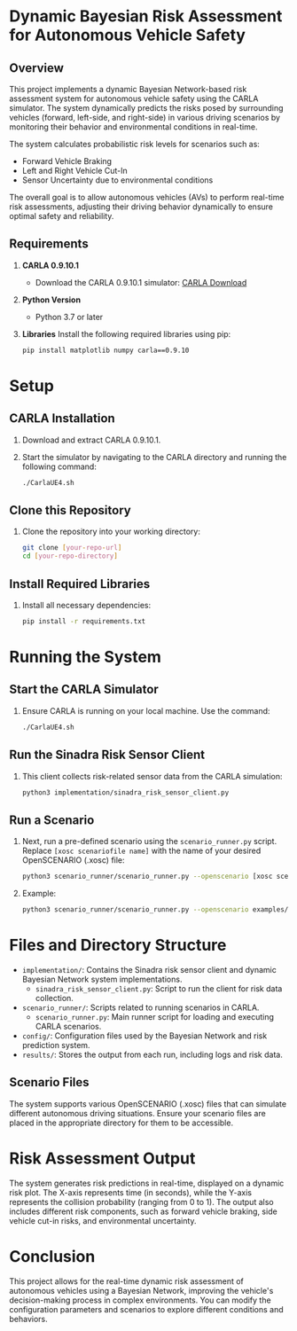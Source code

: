 # Dynamic Bayesian Risk Assessment for Autonomous Vehicle Safety

## Overview

This project implements a dynamic Bayesian Network-based risk assessment system for autonomous vehicle safety using the CARLA simulator. The system dynamically predicts the risks posed by surrounding vehicles (forward, left-side, and right-side) in various driving scenarios by monitoring their behavior and environmental conditions in real-time.

The system calculates probabilistic risk levels for scenarios such as:
- Forward Vehicle Braking
- Left and Right Vehicle Cut-In
- Sensor Uncertainty due to environmental conditions

The overall goal is to allow autonomous vehicles (AVs) to perform real-time risk assessments, adjusting their driving behavior dynamically to ensure optimal safety and reliability.

## Requirements

1. **CARLA 0.9.10.1** 
   - Download the CARLA 0.9.10.1 simulator: [CARLA Download](https://github.com/carla-simulator/carla/releases/tag/0.9.10.1)
   
2. **Python Version**
   - Python 3.7 or later

3. **Libraries**
   Install the following required libraries using pip:
   ```bash
   pip install matplotlib numpy carla==0.9.10


# Setup

## CARLA Installation

1. Download and extract CARLA 0.9.10.1.
2. Start the simulator by navigating to the CARLA directory and running the following command:

   ```bash
   ./CarlaUE4.sh
   ```

## Clone this Repository

1. Clone the repository into your working directory:

   ```bash
   git clone [your-repo-url]
   cd [your-repo-directory]
   ```

## Install Required Libraries

1. Install all necessary dependencies:

   ```bash
   pip install -r requirements.txt
   ```

# Running the System

## Start the CARLA Simulator

1. Ensure CARLA is running on your local machine. Use the command:

   ```bash
   ./CarlaUE4.sh
   ```

## Run the Sinadra Risk Sensor Client

1. This client collects risk-related sensor data from the CARLA simulation:

   ```bash
   python3 implementation/sinadra_risk_sensor_client.py
   ```

## Run a Scenario

1. Next, run a pre-defined scenario using the `scenario_runner.py` script. Replace `[xosc scenariofile name]` with the name of your desired OpenSCENARIO (.xosc) file:

   ```bash
   python3 scenario_runner/scenario_runner.py --openscenario [xosc scenariofile name]
   ```

2. Example:

   ```bash
   python3 scenario_runner/scenario_runner.py --openscenario examples/Town03_CrossingPedestrians.xosc
   ```

# Files and Directory Structure

- `implementation/`: Contains the Sinadra risk sensor client and dynamic Bayesian Network system implementations.
  - `sinadra_risk_sensor_client.py`: Script to run the client for risk data collection.
- `scenario_runner/`: Scripts related to running scenarios in CARLA.
  - `scenario_runner.py`: Main runner script for loading and executing CARLA scenarios.
- `config/`: Configuration files used by the Bayesian Network and risk prediction system.
- `results/`: Stores the output from each run, including logs and risk data.

## Scenario Files

The system supports various OpenSCENARIO (.xosc) files that can simulate different autonomous driving situations. Ensure your scenario files are placed in the appropriate directory for them to be accessible.

# Risk Assessment Output

The system generates risk predictions in real-time, displayed on a dynamic risk plot. The X-axis represents time (in seconds), while the Y-axis represents the collision probability (ranging from 0 to 1). The output also includes different risk components, such as forward vehicle braking, side vehicle cut-in risks, and environmental uncertainty.

# Conclusion

This project allows for the real-time dynamic risk assessment of autonomous vehicles using a Bayesian Network, improving the vehicle's decision-making process in complex environments. You can modify the configuration parameters and scenarios to explore different conditions and behaviors.
